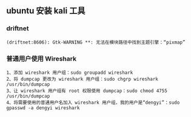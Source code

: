 ## ubuntu 安装 kali 工具

### driftnet

	(driftnet:8606): Gtk-WARNING **: 无法在模块路径中找到主题引擎：“pixmap”

### 普通用户使用 Wireshark

	1、添加 wireshark 用户组：sudo groupadd wireshark 
	2、将 dumpcap 更改为 wireshark 用户组：sudo chgrp wireshark /usr/bin/dumpcap
	3、让 wireshark 用户组有 root 权限使用 dumpcap：sudo chmod 4755 /usr/bin/dumpcap 
	4、将需要使用的普通用户名加入 wireshark 用户组，我的用户是“dengyi”：sudo gpasswd -a dengyi wireshark 
